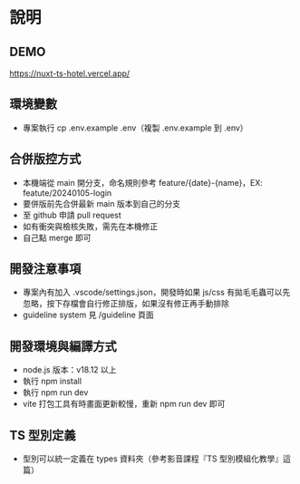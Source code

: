 # 說明

## DEMO
https://nuxt-ts-hotel.vercel.app/

## 環境變數

* 專案執行 cp .env.example .env（複製 .env.example 到 .env）


## 合併版控方式

* 本機端從 main 開分支，命名規則參考 feature/{date}-{name}，EX: featute/20240105-login
* 要併版前先合併最新 main 版本到自己的分支
* 至 github 申請 pull request
* 如有衝突與檢核失敗，需先在本機修正
* 自己點 merge 即可

## 開發注意事項

* 專案內有加入 .vscode/settings.json，開發時如果 js/css 有拋毛毛蟲可以先忽略，按下存檔會自行修正排版，如果沒有修正再手動排除
* guideline system 見 /guideline 頁面

## 開發環境與編譯方式

* node.js 版本：v18.12 以上
* 執行 npm install
* 執行 npm run dev
* vite 打包工具有時畫面更新較慢，重新 npm run dev 即可

## TS 型別定義

* 型別可以統一定義在 types 資料夾（參考影音課程『TS 型別模組化教學』這篇）
